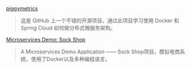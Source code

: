 [piggymetrics](https://github.com/sqshq/piggymetrics)
> 这是 GitHub 上一个不错的开源项目，通过此项目学习使用 Docker 和 Spring Cloud 如何做分布式微服务架构。

[Microservices Demo: Sock Shop](https://microservices-demo.github.io/)
> A Microservices Demo Application —— Sock Shop项目，模拟电商系统，使用了Docker以及多种编程语言。
